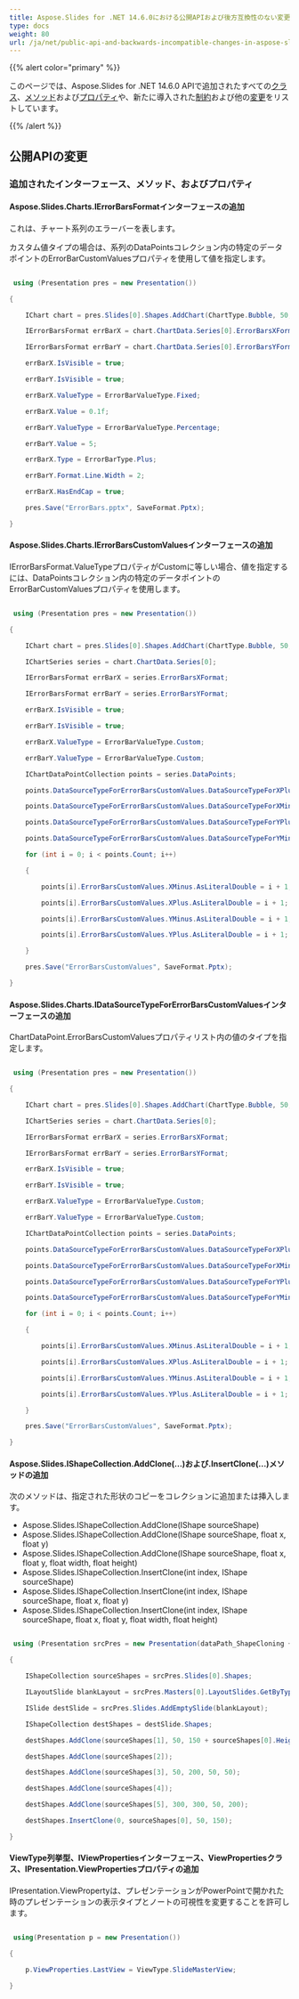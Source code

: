 ```yaml
---
title: Aspose.Slides for .NET 14.6.0における公開APIおよび後方互換性のない変更
type: docs
weight: 80
url: /ja/net/public-api-and-backwards-incompatible-changes-in-aspose-slides-for-net-14-6-0/
---
```


{{% alert color="primary" %}} 

このページでは、Aspose.Slides for .NET 14.6.0 APIで追加されたすべての[クラス](/slides/ja/net/public-api-and-backwards-incompatible-changes-in-aspose-slides-for-net-14-6-0/)、[メソッド](/slides/ja/net/public-api-and-backwards-incompatible-changes-in-aspose-slides-for-net-14-6-0/)および[プロパティ](/slides/ja/net/public-api-and-backwards-incompatible-changes-in-aspose-slides-for-net-14-6-0/)や、新たに導入された[制約](/slides/ja/net/public-api-and-backwards-incompatible-changes-in-aspose-slides-for-net-14-6-0/)および他の[変更](/slides/ja/net/public-api-and-backwards-incompatible-changes-in-aspose-slides-for-net-14-6-0/)をリストしています。

{{% /alert %}} 
## **公開APIの変更**
### **追加されたインターフェース、メソッド、およびプロパティ**
#### **Aspose.Slides.Charts.IErrorBarsFormatインターフェースの追加**
これは、チャート系列のエラーバーを表します。

カスタム値タイプの場合は、系列のDataPointsコレクション内の特定のデータポイントのErrorBarCustomValuesプロパティを使用して値を指定します。

``` csharp

 using (Presentation pres = new Presentation())

{

    IChart chart = pres.Slides[0].Shapes.AddChart(ChartType.Bubble, 50, 50, 400, 300, true);

    IErrorBarsFormat errBarX = chart.ChartData.Series[0].ErrorBarsXFormat;

    IErrorBarsFormat errBarY = chart.ChartData.Series[0].ErrorBarsYFormat;

    errBarX.IsVisible = true;

    errBarY.IsVisible = true;

    errBarX.ValueType = ErrorBarValueType.Fixed;

    errBarX.Value = 0.1f;

    errBarY.ValueType = ErrorBarValueType.Percentage;

    errBarY.Value = 5;

    errBarX.Type = ErrorBarType.Plus;

    errBarY.Format.Line.Width = 2;

    errBarX.HasEndCap = true;

    pres.Save("ErrorBars.pptx", SaveFormat.Pptx);

}

``` 
#### **Aspose.Slides.Charts.IErrorBarsCustomValuesインターフェースの追加**
IErrorBarsFormat.ValueTypeプロパティがCustomに等しい場合、値を指定するには、DataPointsコレクション内の特定のデータポイントのErrorBarCustomValuesプロパティを使用します。

``` csharp

 using (Presentation pres = new Presentation())

{

    IChart chart = pres.Slides[0].Shapes.AddChart(ChartType.Bubble, 50, 50, 400, 300, true);

    IChartSeries series = chart.ChartData.Series[0];

    IErrorBarsFormat errBarX = series.ErrorBarsXFormat;

    IErrorBarsFormat errBarY = series.ErrorBarsYFormat;

    errBarX.IsVisible = true;

    errBarY.IsVisible = true;

    errBarX.ValueType = ErrorBarValueType.Custom;

    errBarY.ValueType = ErrorBarValueType.Custom;

    IChartDataPointCollection points = series.DataPoints;

    points.DataSourceTypeForErrorBarsCustomValues.DataSourceTypeForXPlusValues = DataSourceType.DoubleLiterals;

    points.DataSourceTypeForErrorBarsCustomValues.DataSourceTypeForXMinusValues = DataSourceType.DoubleLiterals;

    points.DataSourceTypeForErrorBarsCustomValues.DataSourceTypeForYPlusValues = DataSourceType.DoubleLiterals;

    points.DataSourceTypeForErrorBarsCustomValues.DataSourceTypeForYMinusValues = DataSourceType.DoubleLiterals;

    for (int i = 0; i < points.Count; i++)

    {

        points[i].ErrorBarsCustomValues.XMinus.AsLiteralDouble = i + 1;

        points[i].ErrorBarsCustomValues.XPlus.AsLiteralDouble = i + 1;

        points[i].ErrorBarsCustomValues.YMinus.AsLiteralDouble = i + 1;

        points[i].ErrorBarsCustomValues.YPlus.AsLiteralDouble = i + 1;

    }

    pres.Save("ErrorBarsCustomValues", SaveFormat.Pptx);

}

``` 
#### **Aspose.Slides.Charts.IDataSourceTypeForErrorBarsCustomValuesインターフェースの追加**
ChartDataPoint.ErrorBarsCustomValuesプロパティリスト内の値のタイプを指定します。

``` csharp

 using (Presentation pres = new Presentation())

{

    IChart chart = pres.Slides[0].Shapes.AddChart(ChartType.Bubble, 50, 50, 400, 300, true);

    IChartSeries series = chart.ChartData.Series[0];

    IErrorBarsFormat errBarX = series.ErrorBarsXFormat;

    IErrorBarsFormat errBarY = series.ErrorBarsYFormat;

    errBarX.IsVisible = true;

    errBarY.IsVisible = true;

    errBarX.ValueType = ErrorBarValueType.Custom;

    errBarY.ValueType = ErrorBarValueType.Custom;

    IChartDataPointCollection points = series.DataPoints;

    points.DataSourceTypeForErrorBarsCustomValues.DataSourceTypeForXPlusValues = DataSourceType.DoubleLiterals;

    points.DataSourceTypeForErrorBarsCustomValues.DataSourceTypeForXMinusValues = DataSourceType.DoubleLiterals;

    points.DataSourceTypeForErrorBarsCustomValues.DataSourceTypeForYPlusValues = DataSourceType.DoubleLiterals;

    points.DataSourceTypeForErrorBarsCustomValues.DataSourceTypeForYMinusValues = DataSourceType.DoubleLiterals;

    for (int i = 0; i < points.Count; i++)

    {

        points[i].ErrorBarsCustomValues.XMinus.AsLiteralDouble = i + 1;

        points[i].ErrorBarsCustomValues.XPlus.AsLiteralDouble = i + 1;

        points[i].ErrorBarsCustomValues.YMinus.AsLiteralDouble = i + 1;

        points[i].ErrorBarsCustomValues.YPlus.AsLiteralDouble = i + 1;

    }

    pres.Save("ErrorBarsCustomValues", SaveFormat.Pptx);

}

``` 
#### **Aspose.Slides.IShapeCollection.AddClone(...)および.InsertClone(...)メソッドの追加**
次のメソッドは、指定された形状のコピーをコレクションに追加または挿入します。

- Aspose.Slides.IShapeCollection.AddClone(IShape sourceShape)
- Aspose.Slides.IShapeCollection.AddClone(IShape sourceShape, float x, float y)
- Aspose.Slides.IShapeCollection.AddClone(IShape sourceShape, float x, float y, float width, float height)
- Aspose.Slides.IShapeCollection.InsertClone(int index, IShape sourceShape)
- Aspose.Slides.IShapeCollection.InsertClone(int index, IShape sourceShape, float x, float y)
- Aspose.Slides.IShapeCollection.InsertClone(int index, IShape sourceShape, float x, float y, float width, float height)

``` csharp

 using (Presentation srcPres = new Presentation(dataPath_ShapeCloning + "Source Frame.pptx"))

{

    IShapeCollection sourceShapes = srcPres.Slides[0].Shapes;

    ILayoutSlide blankLayout = srcPres.Masters[0].LayoutSlides.GetByType(SlideLayoutType.Blank);

    ISlide destSlide = srcPres.Slides.AddEmptySlide(blankLayout);

    IShapeCollection destShapes = destSlide.Shapes;

    destShapes.AddClone(sourceShapes[1], 50, 150 + sourceShapes[0].Height);

    destShapes.AddClone(sourceShapes[2]);

    destShapes.AddClone(sourceShapes[3], 50, 200, 50, 50);

    destShapes.AddClone(sourceShapes[4]);

    destShapes.AddClone(sourceShapes[5], 300, 300, 50, 200);

    destShapes.InsertClone(0, sourceShapes[0], 50, 150);

}

``` 
#### **ViewType列挙型、IViewPropertiesインターフェース、ViewPropertiesクラス、IPresentation.ViewPropertiesプロパティの追加**
IPresentation.ViewPropertyは、プレゼンテーションがPowerPointで開かれた時のプレゼンテーションの表示タイプとノートの可視性を変更することを許可します。

``` csharp

 using(Presentation p = new Presentation())

{

    p.ViewProperties.LastView = ViewType.SlideMasterView;

}

``` 